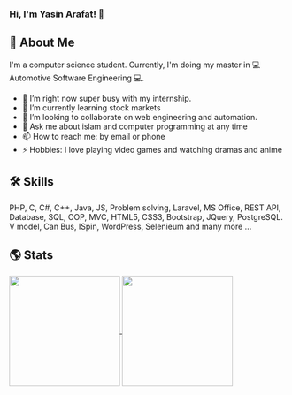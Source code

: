 ###  Hi, I'm Yasin Arafat! 👋
## 🚀 About Me
I'm a computer science student. Currently, I'm doing my master in 💻 Automotive Software Engineering 💻.
- 🔭 I’m right now super busy with my internship.
- 🌱 I’m currently learning stock markets
- 👯 I’m looking to collaborate on web engineering and automation.
- 💬 Ask me about islam and computer programming at any time
- 📫 How to reach me: by email or phone
- ⚡ Hobbies: I love playing video games and watching dramas and anime
## 🛠 Skills
PHP, C, C#, C++, Java, JS, Problem solving, Laravel, MS Office, REST API, Database, SQL, OOP, MVC, HTML5, CSS3, Bootstrap, JQuery, PostgreSQL. V model, Can Bus, ISpin, WordPress, Selenieum and many more ...
## 🌎 Stats
<a href="https://github.com/anuraghazra/github-readme-stats">
  <img height=200 align="center" src="https://github-readme-stats.vercel.app/api?username=ArafatTheGoldenBoy" />
</a>
<a href="https://github.com/anuraghazra/convoychat">
  <img height=200 align="center" src="https://github-readme-stats.vercel.app/api/top-langs?username=ArafatTheGoldenBoy&layout=compact&langs_count=8&card_width=320" />
</a>
